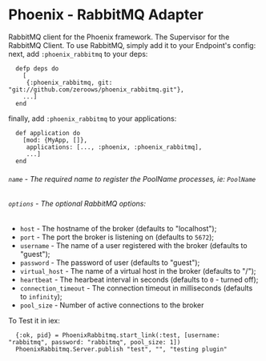 Phoenix - RabbitMQ Adapter
=================================

RabbitMQ client for the Phoenix framework. The Supervisor for the RabbitMQ Client. To use RabbitMQ, simply add it to your Endpoint's config:
next, add `:phoenix_rabbitmq` to your deps:

      defp deps do
        [
         {:phoenix_rabbitmq, git: "git://github.com/zeroows/phoenix_rabbitmq.git"},
        ...]
      end

finally, add `:phoenix_rabbitmq` to your applications:

      def application do
        [mod: {MyApp, []},
         applications: [..., :phoenix, :phoenix_rabbitmq],
         ...]
      end

###### `name` - The required name to register the PoolName processes, ie: `PoolName`
###### `options` - The optional RabbitMQ options:
  * `host` - The hostname of the broker (defaults to \"localhost\");
  * `port` - The port the broker is listening on (defaults to `5672`);
  * `username` - The name of a user registered with the broker (defaults to \"guest\");
  * `password` - The password of user (defaults to \"guest\");
  * `virtual_host` - The name of a virtual host in the broker (defaults to \"/\");
  * `heartbeat` - The hearbeat interval in seconds (defaults to `0` - turned off);
  * `connection_timeout` - The connection timeout in milliseconds (defaults to `infinity`);
  * `pool_size` - Number of active connections to the broker

To Test it in iex:

      {:ok, pid} = PhoenixRabbitmq.start_link(:test, [username: "rabbitmq", password: "rabbitmq", pool_size: 1])
      PhoenixRabbitmq.Server.publish "test", "", "testing plugin"   

